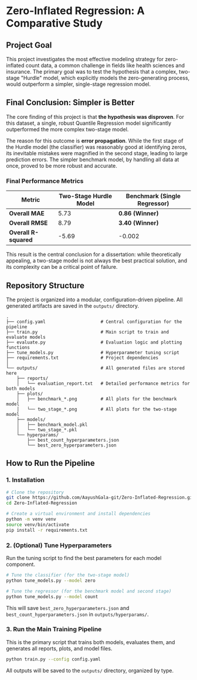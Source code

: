 # Zero-Inflated Regression: A Comparative Study

## Project Goal

This project investigates the most effective modeling strategy for zero-inflated count data, a common challenge in fields like health sciences and insurance. The primary goal was to test the hypothesis that a complex, two-stage "Hurdle" model, which explicitly models the zero-generating process, would outperform a simpler, single-stage regression model.

## Final Conclusion: Simpler is Better

The core finding of this project is that **the hypothesis was disproven**. For this dataset, a single, robust Quantile Regression model significantly outperformed the more complex two-stage model.

The reason for this outcome is **error propagation**. While the first stage of the Hurdle model (the classifier) was reasonably good at identifying zeros, its inevitable mistakes were magnified in the second stage, leading to large prediction errors. The simpler benchmark model, by handling all data at once, proved to be more robust and accurate.

### Final Performance Metrics

| Metric                | Two-Stage Hurdle Model | **Benchmark (Single Regressor)** |
| --------------------- | ---------------------- | -------------------------------- |
| **Overall MAE**       | 5.73                   | **0.86 (Winner)**                |
| **Overall RMSE**      | 8.79                   | **3.40 (Winner)**                |
| **Overall R-squared** | -5.69                  | -0.002                           |

This result is the central conclusion for a dissertation: while theoretically appealing, a two-stage model is not always the best practical solution, and its complexity can be a critical point of failure.

## Repository Structure

The project is organized into a modular, configuration-driven pipeline. All generated artifacts are saved in the `outputs/` directory.

```text
.
├── config.yaml                     # Central configuration for the pipeline
├── train.py                        # Main script to train and evaluate models
├── evaluate.py                     # Evaluation logic and plotting functions
├── tune_models.py                  # Hyperparameter tuning script
├── requirements.txt                # Project dependencies
│
└── outputs/                        # All generated files are stored here
    ├── reports/
    │   └── evaluation_report.txt   # Detailed performance metrics for both models
    ├── plots/
    │   ├── benchmark_*.png         # All plots for the benchmark model
    │   └── two_stage_*.png         # All plots for the two-stage model
    ├── models/
    │   ├── benchmark_model.pkl
    │   └── two_stage_*.pkl
    └── hyperparams/
        ├── best_count_hyperparameters.json
        └── best_zero_hyperparameters.json
```

## How to Run the Pipeline

### 1. Installation

```bash
# Clone the repository
git clone https://github.com/AayushGala-git/Zero-Inflated-Regression.git
cd Zero-Inflated-Regression

# Create a virtual environment and install dependencies
python -m venv venv
source venv/bin/activate
pip install -r requirements.txt
```

### 2. (Optional) Tune Hyperparameters

Run the tuning script to find the best parameters for each model component.

```bash
# Tune the classifier (for the two-stage model)
python tune_models.py --model zero

# Tune the regressor (for the benchmark model and second stage)
python tune_models.py --model count
```

This will save `best_zero_hyperparameters.json` and `best_count_hyperparameters.json` in `outputs/hyperparams/`.

### 3. Run the Main Training Pipeline

This is the primary script that trains both models, evaluates them, and generates all reports, plots, and model files.

```bash
python train.py --config config.yaml
```

All outputs will be saved to the `outputs/` directory, organized by type.
